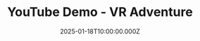 ---
title: "YouTube Demo - VR Adventure"
description: "Watch this amazing VR adventure demonstration on YouTube"
video_url: "https://www.youtube.com/watch?v=dQw4w9WgXcQ"
thumbnail: "https://i.imgur.com/29UVJAB.jpeg"
date: "2025-01-18T10:00:00.000Z"
published: true
--- 